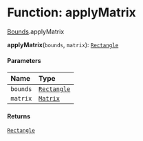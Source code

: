 # Function: applyMatrix

[Bounds](/en/auto-docs/editor/modules/Bounds.md).applyMatrix

**applyMatrix**(`bounds`, `matrix`): [`Rectangle`](/en/auto-docs/editor/classes/Rectangle-1.md)

#### Parameters

| Name | Type |
| :------ | :------ |
| `bounds` | [`Rectangle`](/en/auto-docs/editor/classes/Rectangle-1.md) |
| `matrix` | [`Matrix`](/en/auto-docs/editor/classes/Matrix.md) |

#### Returns

[`Rectangle`](/en/auto-docs/editor/classes/Rectangle-1.md)
